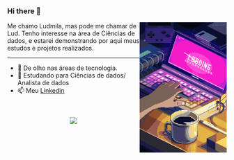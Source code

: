 ### Hi there 👋
 
  <img src="https://github.com/ludmilaalvespinto/ludmilaalvespinto/blob/main/estudos.gif" min-width="200px" max width="200px" width="200px" align="right" alt="Computador">
 
 <p align = "left">
  Me chamo Ludmila, mas pode me chamar de Lud. 
  Tenho interesse na área de Ciências de dados, e estarei demonstrando por aqui meus estudos e projetos realizados.
 </p>

  ---
 
- 🔭 De olho nas áreas de tecnologia. 
- 🌱 Estudando para Ciências de dados/ Analista de dados
- 📫 Meu [Linkedin](https://www.linkedin.com/in/ludmilaalvespinto/)
<br>
 <p align = "center">
 <a href - "https://github.com/anuraghazra/github-readme-stats">
 <img align = "center" src = "https://github-readme-stats.vercel.app/api/top-langs/?username=ludmilaalvespinto&show_icons=true&layout=compact&theme=dark"/>
 </a>
 </p>




















